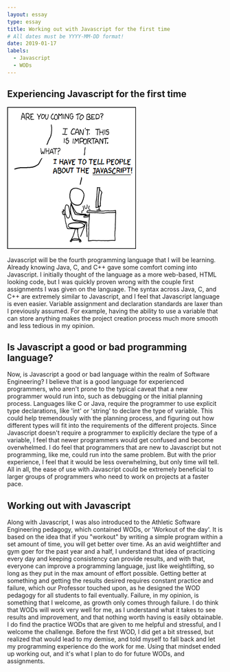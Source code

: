 ```yaml
---
layout: essay
type: essay
title: Working out with Javascript for the first time
# All dates must be YYYY-MM-DD format!
date: 2019-01-17
labels:
  - Javascript
  - WODs
---
```


## Experiencing Javascript for the first time

<img class="ui centered image" src="../images/Anyone_notice_the_javascript.png">

Javascript will be the fourth programming language that I will be learning.  Already knowing Java, C, and C++ gave some comfort coming into Javascript.  I initially thought of the language as a more web-based, HTML looking code, but I was quickly proven wrong with the couple first assignments I was given on the language.  The syntax across Java, C, and C++ are extremely similar to Javascript, and I feel that Javascript language is even easier.  Variable assignment and declaration standards are laxer than I previously assumed.  For example, having the ability to use a variable that can store anything makes the project creation process much more smooth and less tedious in my opinion.

## Is Javascript a good or bad programming language?

Now, is Javascript a good or bad language within the realm of Software Engineering?  I believe that is a good language for experienced programmers, who aren't prone to the typical caveat that a new programmer would run into, such as debugging or the initial planning process. Languages like C or Java, require the programmer to use explicit type declarations, like 'int' or 'string' to declare the type of variable.  This could help tremendously with the planning process, and figuring out how different types will fit into the requirements of the different projects.  Since Javascript doesn't require a programmer to explicitly declare the type of a variable, I feel that newer programmers would get confused and become overwhelmed.  I do feel that programmers that are new to Javascript but not programming, like me, could run into the same problem.  But with the prior experience, I feel that it would be less overwhelming, but only time will tell.  All in all, the ease of use with Javascript could be extremely beneficial to larger groups of programmers who need to work on projects at a faster pace.

## Working out with Javascript

Along with Javascript, I was also introduced to the Athletic Software Engineering pedagogy, which contained WODs, or 'Workout of the day'.  It is based on the idea that if you "workout" by writing a simple program within a set amount of time, you will get better over time.  As an avid weightlifter and gym goer for the past year and a half, I understand that idea of practicing every day and keeping consistency can provide results, and with that, everyone can improve a programming language, just like weightlifting, so long as they put in the max amount of effort possible.  Getting better at something and getting the results desired requires constant practice and failure, which our Professor touched upon, as he designed the WOD pedagogy for all students to fail eventually.  Failure, in my opinion, is something that I welcome, as growth only comes through failure.  I do think that WODs will work very well for me, as I understand what it takes to see results and improvement, and that nothing worth having is easily obtainable.  I do find the practice WODs that are given to me helpful and stressful, and I welcome the challenge.  Before the first WOD, I did get a bit stressed, but realized that would lead to my demise, and told myself to fall back and let my programming experience do the work for me.  Using that mindset ended up working out, and it's what I plan to do for future WODs, and assignments.
